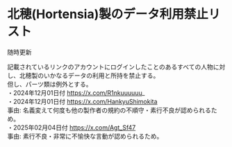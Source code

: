 # 北穂(Hortensia)製のデータ利用禁止リスト  
随時更新  

記載されているリンクのアカウントにログインしたことのあるすべての人物に対し、北穂製のいかなるデータの利用と所持を禁止する。  
但し、パーツ類は例外とする。  
・2024年12月01日付  https://x.com/R1nkuuuuuu_  
・2024年12月01日付  https://x.com/HankyuShimokita  
事由: 名義変えて何度も他の製作者の規約の不順守・素行不良が認められるため。  
・2025年02月04日付  https://x.com/Agt_Sf47  
事由: 素行不良・非常に不愉快な言動が認められるため。  
